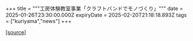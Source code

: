 +++
title = """工房体験教室事業「クラフトバンドでモノづくり」"""
date = 2025-01-26T23:30:00.000Z
expiryDate = 2025-02-20T21:18:18.893Z
tags = ["kuriyama","news"]
+++


[[source]](https://www.town.kuriyama.hokkaido.jp/soshiki/55/30070.html)

